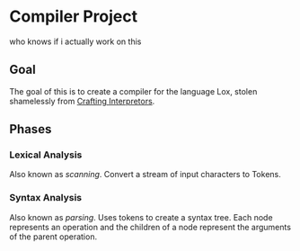 # Compiler Project

who knows if i actually work on this

## Goal

The goal of this is to create a compiler for the language Lox, stolen shamelessly from [Crafting Interpretors](https://craftinginterpreters.com/).

## Phases

### Lexical Analysis

Also known as *scanning*. Convert a stream of input characters to Tokens.

### Syntax Analysis

Also known as *parsing*. Uses tokens to create a syntax tree. Each node represents an operation and the children of a node represent the arguments of the parent operation.